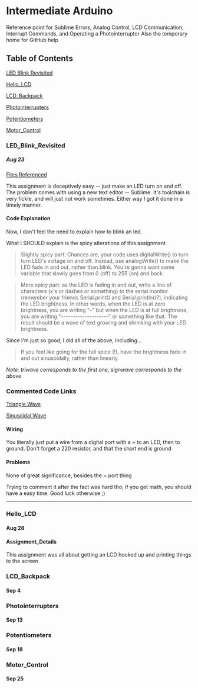 # Intermediate Arduino

Reference point for Sublime Errors, Analog Control, LCD Communication, Interrupt Commands, and Operating a Photointerruptor
Also the temporary home for GitHub help

## Table of Contents

[LED Blink Revisited](#led_blink_revisited)

[Hello_LCD](#hello_lcd)

[LCD_Backpack](#lcd_backpack)

[Photointerrupters](#photointerrupters)

[Potentiometers](#potentiometers)

[Motor_Control](#motor_control)

### LED_Blink_Revisited
##### Aug 23

[Files Referenced](led_fade)

This assignment is deceptively easy -- just make an LED turn on and off. The problem comes with using a new text editor -- Sublime. It's toolchain is very fickle, and will just not work sometimes. Either way I got it done in a timely manner.

#### Code Explanation

Now, I don't feel the need to explain how to blink an led.

What I SHOULD explain is the spicy alterations of this assignment
>Slightly spicy part: Chances are, your code uses digitalWrite() to turn turn LED's voltage on and off. Instead, use analogWrite() to make the LED fade in and out, rather than blink.  You're gonna want some variable that slowly goes from 0 (off) to 255 (on) and back.

>More spicy part: as the LED is fading in and out, write a line of characters (x's or dashes or something) to the serial monitor (remember your friends Serial.print() and Serial.println()?), indicating the LED brightness.  In other words, when the LED is at zero brightness, you are writing "-" but when the LED is at full brightness, you are writing "--------------------" or something like that.  The result should be a wave of text growing and shrinking with your LED brightness.

Since I'm just so good, I did all of the above, including...
>If you feel like going for the full spice (!), have the brightness fade in and out sinusoidally, rather than linearly.

*Note: triwave corresponds to the first one, signwave corresponds to the above*

### Commented Code Links
[Triangle Wave](led_fade/led_fade_triwave)

[Sinusoidal Wave](led_fade/led_fade_signwave)

#### Wiring

You literally just put a wire from a digital port with a ~ to an LED, then to ground.
Don't forget a 220 resistor, and that the short end is ground

#### Problems

None of great significance, besides the ~ port thing

Trying to comment it after the fact was hard tho; if you get math, you should have a easy time. Good luck otherwise ;)

---
### Hello_LCD
#### Aug 28

#### Assignment_Details
This assignment was all about getting an LCD hooked up and printing things to the screen
### LCD_Backpack
#### Sep 4

### Photointerrupters
#### Sep 13

### Potentiometers
#### Sep 18

### Motor_Control
#### Sep 25

